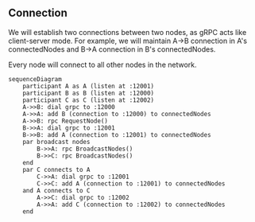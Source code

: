 ## Connection
We will establish two connections between two nodes, as gRPC acts like client-server mode.
For example, we will maintain A->B connection in A's connectedNodes and B->A connection in B's connectedNodes.

Every node will connect to all other nodes in the network.

```mermaid
sequenceDiagram
    participant A as A (listen at :12001)
    participant B as B (listen at :12000)
    participant C as C (listen at :12002)
    A->>B: dial grpc to :12000
    A->>A: add B (connection to :12000) to connectedNodes
    A->>B: rpc RequestNode()
    B->>A: dial grpc to :12001
    B->>B: add A (connection to :12001) to connectedNodes
    par broadcast nodes
        B->>A: rpc BroadcastNodes()
        B->>C: rpc BroadcastNodes()
    end
    par C connects to A
        C->>A: dial grpc to :12001
        C->>C: add A (connection to :12001) to connectedNodes
    and A connects to C
        A->>C: dial grpc to :12002
        A->>A: add C (connection to :12002) to connectedNodes
    end
```